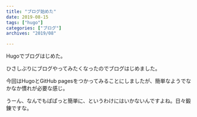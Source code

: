 ```yaml
---
title: "ブログ始めた"
date: 2019-08-15
tags: ["hugo"]
categories: ["ブログ"]
archives: "2019/08"

---
```


Hugoでブログはじめた。
<!--more-->

ひさしぶりにブログやってみたくなったのでブログはじめました。

今回はHugoとGitHub pagesをつかってみることにしましたが、簡単なようでなかなか慣れが必要な感じ。

うーん、なんでもぱぱっと簡単に、というわけにはいかないんですよね。日々鍛錬ですな。


